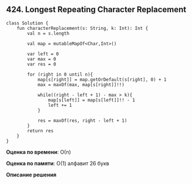 ## 424. Longest Repeating Character Replacement

```
class Solution {
    fun characterReplacement(s: String, k: Int): Int {
        val n = s.length

        val map = mutableMapOf<Char,Int>()

        var left = 0
        var max = 0
        var res = 0

        for (right in 0 until n){
            map[s[right]] = map.getOrDefault(s[right], 0) + 1
            max = maxOf(max, map[s[right]]!!)

            while((right - left + 1) - max > k){
                map[s[left]] = map[s[left]]!! - 1
                left += 1
            }

            res = maxOf(res, right - left + 1)
        }
        return res
    }
}

```

**Оценка по времени**: О(n)


**Оценка по памяти**: О(1) алфавит 26 букв


**Описание решения**
```

```

